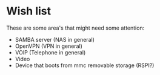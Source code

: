 # Wish list

These are some area's that might need some attention:

* SAMBA server (NAS in general)
* OpenVPN (VPN in general)
* VOIP (Telephone in general)
* Video
* Device that boots from mmc removable storage (RSPI?)
